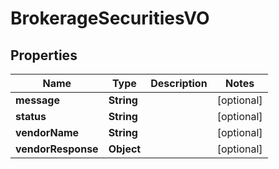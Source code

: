 
# BrokerageSecuritiesVO

## Properties
Name | Type | Description | Notes
------------ | ------------- | ------------- | -------------
**message** | **String** |  |  [optional]
**status** | **String** |  |  [optional]
**vendorName** | **String** |  |  [optional]
**vendorResponse** | **Object** |  |  [optional]



